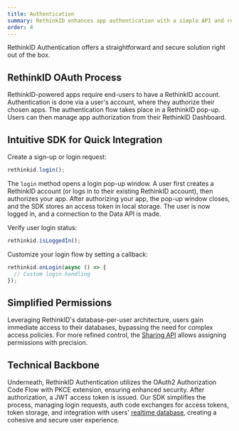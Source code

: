 ```yaml
---
title: Authentication
summary: RethinkID enhances app authentication with a simple API and robust OAuth flow, ensuring secure authorization and efficient token management for improved security and developer experience.
order: 4
---
```


RethinkID Authentication offers a straightforward and secure solution right out of the box.

## RethinkID OAuth Process

RethinkID-powered apps require end-users to have a RethinkID account. Authentication is done via a user's account, where they authorize their chosen apps. The authentication flow takes place in a RethinkID pop-up. Users can then manage app authorization from their RethinkID Dashboard.

## Intuitive SDK for Quick Integration

Create a sign-up or login request:

```ts
rethinkid.login();
```

The `login` method opens a login pop-up window. A user first creates a RethinkID account (or logs in to their existing RethinkID account), then authorizes your app. After authorizing your app, the pop-up window closes, and the SDK stores an access token in local storage. The user is now logged in, and a connection to the Data API is made.

Verify user login status:

```ts
rethinkid.isLoggedIn();
```

Customize your login flow by setting a callback:

```ts
rethinkid.onLogin(async () => {
  // Custom login handling
});
```

## Simplified Permissions

Leveraging RethinkID's database-per-user architecture, users gain immediate access to their databases, bypassing the need for complex access policies. For more refined control, the [Sharing API](/docs) allows assigning permissions with precision.

## Technical Backbone

Underneath, RethinkID Authentication utilizes the OAuth2 Authorization Code Flow with PKCE extension, ensuring enhanced security. After authorization, a JWT access token is issued. Our SDK simplifies the process, managing login requests, auth code exchanges for access tokens, token storage, and integration with users' [realtime database](/features/realtime-databases), creating a cohesive and secure user experience.
